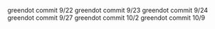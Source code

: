 greendot commit 9/22
greendot commit 9/23
greendot commit 9/24
greendot commit 9/27
greendot commit 10/2
greendot commit 10/9